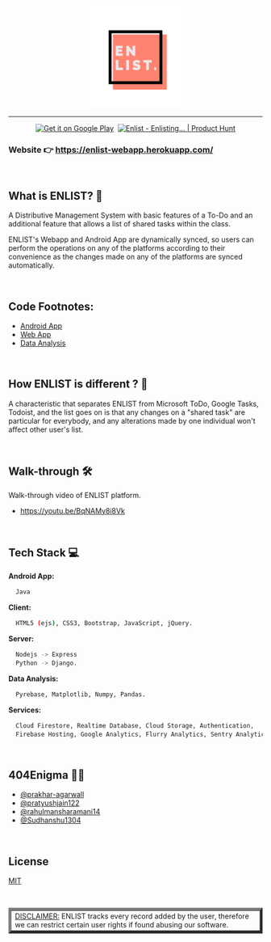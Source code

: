 <div align="center">
<img src="https://github.com/404Enigma/enlist/blob/master/Extra/logo.png" width="200px">
<hr>
</div>

<div align="center">

<a href="https://play.google.com/store/apps/details?id=com.enigma.enlist&pcampaignid=pcampaignidMKT-Other-global-all-co-prtnr-py-PartBadge-Mar2515-1"><img alt="Get it on Google Play" src="https://play.google.com/intl/en_us/badges/static/images/badges/en_badge_web_generic.png" width="200px" /></a>
&nbsp;<a href="https://www.producthunt.com/posts/enlist-2?utm_source=badge-featured&utm_medium=badge&utm_souce=badge-enlist-2" target="_blank"><img src="https://api.producthunt.com/widgets/embed-image/v1/featured.svg?post_id=305253&theme=dark" alt="Enlist - Enlisting... | Product Hunt"  width="200" height="74"/></a>

</div>

### Website 👉 <a href="https://enlist-webapp.herokuapp.com/">https://enlist-webapp.herokuapp.com/</a>

&nbsp;

## What is ENLIST? 📒

A Distributive Management System with basic features of a To-Do and an additional feature that allows a list of shared tasks within the class.

ENLIST's Webapp and Android App are dynamically synced, so users can perform the operations on any of the platforms according to their convenience as the changes made on any of the platforms are synced automatically.

&nbsp;

## Code Footnotes:

- [Android App](https://github.com/404Enigma/enlist-app)
- [Web App](https://github.com/404Enigma/enlist-web)
- [Data Analysis](https://github.com/404Enigma/enlist-data-analysis)

&nbsp;

## How ENLIST is different ? 🧩
A characteristic that separates ENLIST from Microsoft ToDo, Google Tasks, Todoist, and the list goes on is that any changes on a "shared task" are particular for everybody, and any alterations made by one individual won't affect other user's list.

&nbsp;
## Walk-through 🛠

Walk-through video of ENLIST platform.

  - https://youtu.be/BqNAMy8i8Vk

&nbsp;

## Tech Stack 💻

**Android App:**

```bash
  Java
```

**Client:**

```bash
  HTML5 (ejs), CSS3, Bootstrap, JavaScript, jQuery.
```

**Server:**

```bash
  Nodejs -> Express
  Python -> Django.
```

**Data Analysis:**

```bash
  Pyrebase, Matplotlib, Numpy, Pandas.
```

**Services:**

```bash
  Cloud Firestore, Realtime Database, Cloud Storage, Authentication,
  Firebase Hosting, Google Analytics, Flurry Analytics, Sentry Analytics.
```

&nbsp;

## 404Enigma 👨‍💻

- [@prakhar-agarwall](https://github.com/prakhar-agarwall)
- [@pratyushjain122](https://github.com/pratyushjain122)
- [@rahulmansharamani14](https://github.com/rahulmansharamani14)
- [@Sudhanshu1304](https://github.com/Sudhanshu1304)

&nbsp;

## License

[MIT](https://github.com/404Enigma/enlist/blob/master/LICENSE)

&nbsp;
<table border="5px">

 <tbody>

 <td><u>DISCLAIMER:</u> ENLIST tracks every record added by the user, therefore we can restrict certain user rights if found abusing our software.</td>

 </tbody>
 </table>
